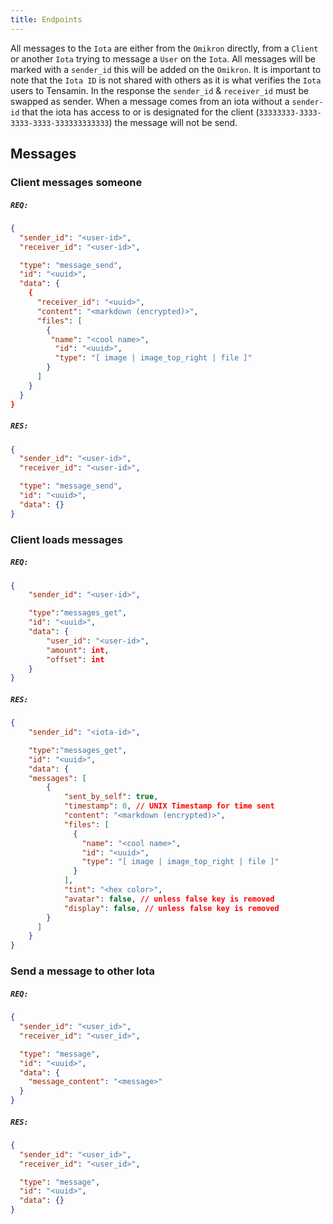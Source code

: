 ```yaml
---
title: Endpoints
---
```


All messages to the `Iota` are either from the `Omikron` directly, from a `Client` or another `Iota` trying to message a `User` on the `Iota`.
All messages will be marked with a `sender_id` this will be added on the `Omikron`.
It is important to note that the `Iota ID` is not shared with others as it is what verifies the `Iota` users to Tensamin.
In the response the `sender_id` & `receiver_id` must be swapped as sender.
When a message comes from an iota without a `sender-id` that the iota has access to or is designated for the client (`33333333-3333-3333-3333-333333333333`) the message will not be send.

## Messages

### Client messages someone

##### `REQ:`

```json
{
  "sender_id": "<user-id>",
  "receiver_id": "<user-id>",

  "type": "message_send",
  "id": "<uuid>",
  "data": {
    {
      "receiver_id": "<uuid>",
      "content": "<markdown (encrypted)>",
      "files": [
        {
         "name": "<cool name>",
          "id": "<uuid>",
          "type": "[ image | image_top_right | file ]"
        }
      ]
    }
  }
}
```

##### `RES:`

```json
{
  "sender_id": "<user-id>",
  "receiver_id": "<user-id>",

  "type": "message_send",
  "id": "<uuid>",
  "data": {}
}
```

### Client loads messages

##### `REQ:`

```json
{
	"sender_id": "<user-id>",

	"type":"messages_get",
	"id": "<uuid>",
	"data": {
		"user_id": "<user-id>",
		"amount": int,
		"offset": int
	}
}
```

##### `RES:`

```json
{
	"sender_id": "<iota-id>",

	"type":"messages_get",
	"id": "<uuid>",
	"data": {
  	"messages": [
	    {
		  	"sent_by_self": true,
		  	"timestamp": 0, // UNIX Timestamp for time sent
		    "content": "<markdown (encrypted)>",
		    "files": [
		  	  {
		  	    "name": "<cool name>",
		  	    "id": "<uuid>",
		  	    "type": "[ image | image_top_right | file ]"
		  	  }
		    ],
		    "tint": "<hex color>",
		    "avatar": false, // unless false key is removed
		    "display": false, // unless false key is removed
	    }
	  ]
	}
}
```

### Send a message to other Iota

##### `REQ:`

```json
{
  "sender_id": "<user_id>",
  "receiver_id": "<user_id>",

  "type": "message",
  "id": "<uuid>",
  "data": {
    "message_content": "<message>"
  }
}
```

##### `RES:`

```json
{
  "sender_id": "<user_id>",
  "receiver_id": "<user_id>",

  "type": "message",
  "id": "<uuid>",
  "data": {}
}
```